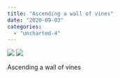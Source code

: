 ```yaml
---
title: "Ascending a wall of vines"
date: "2020-09-03"
categories: 
  - "uncharted-4"
---
```


[![](images/Uncharted™-4_-A-Thiefs-End_20200125140354.jpg)](images/Uncharted™-4_-A-Thiefs-End_20200125140354.jpg)
[![](images/Uncharted™-4_-A-Thiefs-End_20200125140354.jpg)](images/Uncharted™-4_-A-Thiefs-End_20200125140354.jpg)

Ascending a wall of vines
